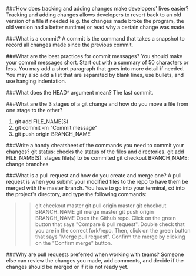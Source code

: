 ###How does tracking and adding changes make developers' lives easier?
Tracking and adding changes allows developers to revert back to an old version of a file if needed (e.g. the changes made broke the program, the old version had a better runtime) or read why a certain change was made.

###What is a commit?
A commit is the command that takes a snapshot to record all changes made since the previous commit.

###What are the best practices for commit messages?
You should make your commit messages short. Start out with a summary of 50 characters or less. You may add a short paragraph that goes into more detail if needed. You may also add a list that are separated by blank lines, use bullets, and use hanging indentation.

###What does the HEAD^ argument mean?
The last commit.

###What are the 3 stages of a git change and how do you move a file from one stage to the other?
1. git add FILE_NAME(S)
2. git commit -m "Commit message"
3. git push origin BRANCH_NAME

###Write a handy cheatsheet of the commands you need to commit your changes?
git status: checks the status of the files and directories.
git add FILE_NAME(S): stages file(s) to be commited
git checkout BRANCH_NAME: change branches

###What is a pull request and how do you create and merge one?
A pull request is when you submit your modified files to the repo to have them be merged with the master branch. You have to go into your terminal, cd into the project's directory, and type the following commands:
>> git checkout master
>> git pull origin master
>> git checkout BRANCH_NAME
>> git merge master
>> git push origin BRANCH_NAME
Open the Github repo. Click on the green button that says "Compare & pull request". Double check that you are in the correct fork/repo. Then, click on the green button that says "Merge pull request". Confirm the merge by clicking on the "Confirm merge" button.

###Why are pull requests preferred when working with teams?
Someone else can review the changes you made, add comments, and decide if the changes should be merged or if it is not ready yet.